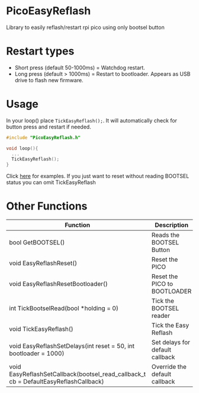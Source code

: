 # PicoEasyReflash
Library to easily reflash/restart rpi pico using only bootsel button

# Restart types

* Short press (default 50-1000ms) = Watchdog restart.
* Long press (default > 1000ms)  = Restart to bootloader. Appears as USB drive to flash new firmware.

# Usage
In your loop() place `TickEasyReflash();`. It will automatically check for button press and restart if needed.

```cpp
#include "PicoEasyReflash.h"

void loop(){
  ...
  TickEasyReflash();
}
```

Click [here](https://github.com/dommilosz/PicoEasyReflash/tree/master/examples) for examples.
If you just want to reset without reading BOOTSEL status you can omit TickEasyReflash 

# Other Functions

Function                                                                             |   Description                   |    Notes  
-------------------------------------------------------------------------------------|---------------------------------|------------
bool GetBOOTSEL()                                                                    | Reads the BOOTSEL Button        | This function takes about 100 μS. Can be switched to builtin non pausing version to free memory (EASY_REFLASH_NO_PAUSE)
void EasyReflashReset()                                                              | Reset the PICO                  | -
void EasyReflashResetBootloader()                                                    | Reset the PICO to BOOTLOADER    | Can be disabled to free memory (EASY_REFLASH_DISABLE_BOOTLOADER_RESET)
int TickBootselRead(bool *holding = 0)                                               | Tick the BOOTSEL reader         | -
void TickEasyReflash()                                                               | Tick the Easy Reflash           | Used to tick all reader and calls callbacks if needed.
void EasyReflashSetDelays(int reset = 50, int bootloader = 1000)                     | Set delays for default callback | Use without parameters for default values.
void EasyReflashSetCallback(bootsel_read_callback_t cb = DefaultEasyReflashCallback) | Override the default callback   | Use without parameters for default callback
